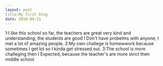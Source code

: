 ```yaml
---
layout: post
title:My first blog
date: 2018-09-21
---
```


1:I like this school so far, the teachers are great very kind and understanding, the students are good I Don't have probelms with anyone, I met a lot of amazing people. 2:My own challege is homewwork because sometimes I get lot so I kinda get stressed out. 3:The school is more challeging then I Expected, because the teacher's are more strict then middle school.
